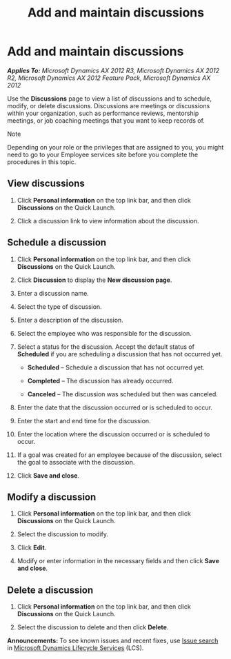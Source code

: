 ﻿---
title: Add and maintain discussions
TOCTitle: Add and maintain discussions
ms:assetid: fba79d2f-82f2-421f-8448-174e6d85014a
ms:mtpsurl: https://technet.microsoft.com/en-us/library/Hh299232(v=AX.60)
ms:contentKeyID: 36384338
ms.date: 04/18/2014
mtps_version: v=AX.60
f1_keywords:
- HcmDiscussionListPage
- HcmEPDiscussionCreate
- HcmEPDiscussionEdit
- HcmEPDiscussionInfo
- HcmEPDiscussionList
- hcmMyEmployeeDiscussionListPage
---

# Add and maintain discussions 


_**Applies To:** Microsoft Dynamics AX 2012 R3, Microsoft Dynamics AX 2012 R2, Microsoft Dynamics AX 2012 Feature Pack, Microsoft Dynamics AX 2012_

Use the **Discussions** page to view a list of discussions and to schedule, modify, or delete discussions. Discussions are meetings or discussions within your organization, such as performance reviews, mentorship meetings, or job coaching meetings that you want to keep records of.


> [!NOTE]
> <P>Depending on your role or the privileges that are assigned to you, you might need to go to your Employee services site before you complete the procedures in this topic.</P>



## View discussions

1.  Click **Personal information** on the top link bar, and then click **Discussions** on the Quick Launch.

2.  Click a discussion link to view information about the discussion.

## Schedule a discussion

1.  Click **Personal information** on the top link bar, and then click **Discussions** on the Quick Launch.

2.  Click **Discussion** to display the **New discussion page**.

3.  Enter a discussion name.

4.  Select the type of discussion.

5.  Enter a description of the discussion.

6.  Select the employee who was responsible for the discussion.

7.  Select a status for the discussion. Accept the default status of **Scheduled** if you are scheduling a discussion that has not occurred yet.
    
      - **Scheduled** – Schedule a discussion that has not occurred yet.
    
      - **Completed** – The discussion has already occurred.
    
      - **Canceled** – The discussion was scheduled but then was canceled.

8.  Enter the date that the discussion occurred or is scheduled to occur.

9.  Enter the start and end time for the discussion.

10. Enter the location where the discussion occurred or is scheduled to occur.

11. If a goal was created for an employee because of the discussion, select the goal to associate with the discussion.

12. Click **Save and close**.

## Modify a discussion

1.  Click **Personal information** on the top link bar, and then click **Discussions** on the Quick Launch.

2.  Select the discussion to modify.

3.  Click **Edit**.

4.  Modify or enter information in the necessary fields and then click **Save and close**.

## Delete a discussion

1.  Click **Personal information** on the top link bar, and then click **Discussions** on the Quick Launch.

2.  Select the discussion to delete and then click **Delete**.

  
**Announcements:** To see known issues and recent fixes, use [Issue search](http://go.microsoft.com/fwlink/?linkid=389258) in [Microsoft Dynamics Lifecycle Services](http://go.microsoft.com/fwlink/?linkid=306505) (LCS).

